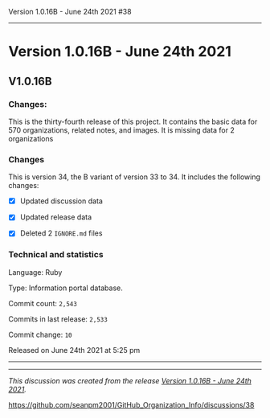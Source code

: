 Version 1.0.16B - June 24th 2021 #38 

***

# Version 1.0.16B - June 24th 2021

## V1.0.16B

### Changes:

This is the thirty-fourth release of this project. It contains the basic data for 570 organizations, <!-- (fork count minus 2) !--> related notes, and images. It is missing data for 2 organizations

### Changes

This is version 34, the B variant of version 33 to 34. It includes the following changes:

- [x] Updated discussion data

- [x] Updated release data

- [x] Deleted 2 `IGNORE.md` files

<!-- - [x] Added 2 note files !-->

### Technical and statistics

Language: Ruby

Type: Information portal database.

Commit count: `2,543`

Commits in last release: `2,533`

Commit change: `10`

Released on June 24th 2021 at 5:25 pm

***


<hr /><em>This discussion was created from the release <a href='https://github.com/seanpm2001/GitHub_Organization_Info/releases/tag/V1.0.16B'>Version 1.0.16B - June 24th 2021</a>.</em>

https://github.com/seanpm2001/GitHub_Organization_Info/discussions/38

